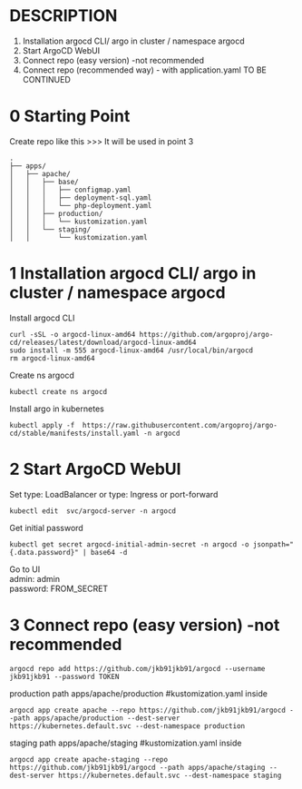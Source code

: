 # DESCRIPTION

1. Installation argocd CLI/ argo in cluster / namespace argocd
2. Start ArgoCD WebUI
3. Connect repo (easy version) -not recommended  
4. Connect repo (recommended way) - with application.yaml TO BE CONTINUED  

# 0 Starting Point  

Create repo like this >>> It will be used in point 3  
```
.
├── apps/
│   ├── apache/
│   │   ├── base/
│   │   │   ├── configmap.yaml
│   │   │   ├── deployment-sql.yaml
│   │   │   └── php-deployment.yaml
│   │   ├── production/
│   │   │   └── kustomization.yaml
│   │   └── staging/
│   │       └── kustomization.yaml

```
# 1 Installation argocd CLI/ argo in cluster / namespace argocd  
Install argocd CLI
```
curl -sSL -o argocd-linux-amd64 https://github.com/argoproj/argo-cd/releases/latest/download/argocd-linux-amd64
sudo install -m 555 argocd-linux-amd64 /usr/local/bin/argocd
rm argocd-linux-amd64
```
Create ns argocd  
```
kubectl create ns argocd
```
Install argo in kubernetes  
```
kubectl apply -f  https://raw.githubusercontent.com/argoproj/argo-cd/stable/manifests/install.yaml -n argocd
```

# 2 Start ArgoCD WebUI

Set type: LoadBalancer or type: Ingress or port-forward  
```
kubectl edit  svc/argocd-server -n argocd
```

Get initial password  
```
kubectl get secret argocd-initial-admin-secret -n argocd -o jsonpath="{.data.password}" | base64 -d
```
Go to UI  
admin: admin  
password: FROM_SECRET   

# 3 Connect repo (easy version) -not recommended   
```
argocd repo add https://github.com/jkb91jkb91/argocd --username jkb91jkb91 --password TOKEN
```
production
path apps/apache/production #kustomization.yaml inside  
```
argocd app create apache --repo https://github.com/jkb91jkb91/argocd --path apps/apache/production --dest-server https://kubernetes.default.svc --dest-namespace production
```

staging
path apps/apache/staging #kustomization.yaml inside  
```
argocd app create apache-staging --repo https://github.com/jkb91jkb91/argocd --path apps/apache/staging --dest-server https://kubernetes.default.svc --dest-namespace staging
```
